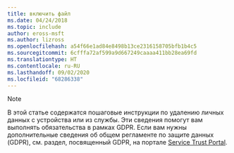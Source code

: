 ```yaml
---
title: включить файл
ms.date: 04/24/2018
ms.topic: include
author: eross-msft
ms.author: lizross
ms.openlocfilehash: a54f66e1ad84e8498b13ce2316158705bfb1b4c5
ms.sourcegitcommit: 6cfffa72af599a9d667249caaaa411bb28ea69fd
ms.translationtype: HT
ms.contentlocale: ru-RU
ms.lasthandoff: 09/02/2020
ms.locfileid: "68286338"
---
```

> [!NOTE]
> В этой статье содержатся пошаговые инструкции по удалению личных данных с устройства или из службы. Эти сведения помогут вам выполнять обязательства в рамках GDPR. Если вам нужны дополнительные сведения об общем регламенте по защите данных (GDPR), см. раздел, посвященный GDPR, на портале [Service Trust Portal](https://servicetrust.microsoft.com/ViewPage/GDPRGetStarted).

[//]: # (22/5/2018: несмотря на то, что этот файл может быть потерян, не удаляйте его.)
